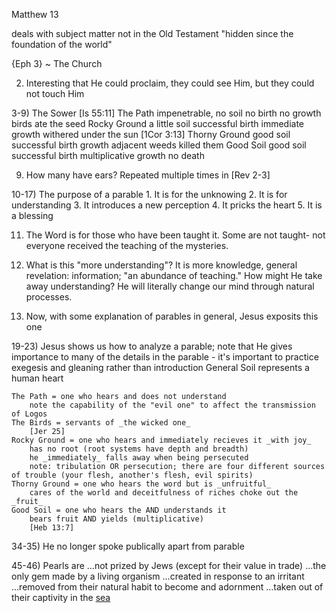 Matthew 13

deals with subject matter not in the Old Testament
"hidden since the foundation of the world"

{Eph 3} ~ The Church

2) Interesting that He could proclaim, they could see Him, but they could not touch Him

3-9) The Sower
	[Is 55:11]
	The Path
		impenetrable, no soil
		no birth
		no growth
		birds ate the seed
	Rocky Ground
		a little soil
		successful birth
		immediate growth
		withered under the sun [1Cor 3:13]
	Thorny Ground
		good soil
		successful birth
		growth
		adjacent weeds killed them
	Good Soil
		good soil
		successful birth
		multiplicative growth
		no death

9) How many have ears?  Repeated multiple times in [Rev 2-3]

10-17) The purpose of a parable
 	1. It is for the unknowing
 	2. It is for understanding
 	3. It introduces a new perception
 	4. It pricks the heart
 	5. It is a blessing

11) The Word is for those who have been taught it.
    Some are not taught- not everyone received the teaching of the mysteries.

12) What is this "more understanding"?
  It is more knowledge, general revelation: information; "an abundance of teaching."
How might He take away understanding?
  He will literally change our mind through natural processes.


18) Now, with some explanation of parables in general, Jesus exposits this one

19-23) Jesus shows us how to analyze a parable; note that He gives importance to many of the details in the parable - it's important to practice exegesis and gleaning rather than introduction
	General
		Soil represents a human heart

	The Path = one who hears and does not understand
		note the capability of the "evil one" to affect the transmission of Logos
	The Birds = servants of _the wicked one_
		[Jer 25]
	Rocky Ground = one who hears and immediately recieves it _with joy_
		has no root (root systems have depth and breadth)
		he _immediately_ falls away when being persecuted
		note: tribulation OR persecution; there are four different sources of trouble (your flesh, another's flesh, evil spirits)
	Thorny Ground = one who hears the word but is _unfruitful_
		cares of the world and deceitfulness of riches choke out the _fruit_
	Good Soil = one who hears the AND understands it
		bears fruit AND yields (multiplicative)
		[Heb 13:7]


34-35) He no longer spoke publically apart from parable


45-46) Pearls are
...not prized by Jews (except for their value in trade)
...the only gem made by a living organism
...created in response to an irritant
...removed from their natural habit to become and adornment
...taken out of their captivity in the [sea](/Pattern/Seas)
